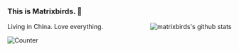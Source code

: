 ### This is Matrixbirds. 👋

<img align="right" src="https://github-readme-stats.vercel.app/api?username=matrixbirds&show_icons=true&icon_color=0366d6&bg_color=ffffff&hide_title=true&hide=contribs&include_all_commits=true" alt="matrixbirds's github stats" />

Living in China. Love everything.

![Counter](https://profile-counter.glitch.me/matrixbirds/count.svg)
